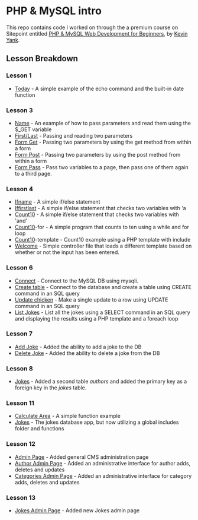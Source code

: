 # PHP & MySQL intro

This repo contains code I worked on through the a premium course on Sitepoint entitled [PHP & MySQL Web Development for Beginners][1], by [Kevin Yank][KY].

## Lesson Breakdown

### Lesson 1
* [Today][2] - A simple example of the echo command and the built-in date function

### Lesson 3
* [Name][3] - An example of how to pass parameters and read them using the $_GET variable
* [First/Last][4] - Passing and reading two parameters
* [Form Get][5] - Passing two parameters by using the get method from within a form
* [Form Post][6] - Passing two parameters by using the post method from within a form
* [Form Pass][7] - Pass two variables to a page, then pass one of them again to a third page.

### Lesson 4

* [Ifname][8] - A simple if/else statement
* [Iffirstlast][9] - A simple if/else statement that checks two variables with 'a
* [Count10][10] - A simple if/else statement that checks two variables with 'and'
* [Count10][11]-for - A simple program that counts to ten using a while and for loop
* [Count10][12]-template - Count10 example using a PHP template with include
* [Welcome][13] - Simple controller file that loads a different template based on whether or not the input has been entered.

### Lesson 6

* [Connect][14] - Connect to the MySQL DB using mysqli.
* [Create table][15] - Connect to the database and create a table using CREATE command in an SQL query
* [Update chicken][16] - Make a single update to a row using UPDATE command in an SQL query
* [List Jokes][17] - List all the jokes using a SELECT command in an SQL query and displaying the results using a PHP template and a foreach loop

### Lesson 7
* [Add Joke][18] - Added the ability to add a joke to the DB
* [Delete Joke][19] - Added the ability to delete a joke from the DB

### Lesson 8
* [Jokes][20] - Added a second table *authors* and added the primary key as a foreign key in the *jokes* table.

### Lesson 11
* [Calculate Area][21] - A simple function example
* [Jokes][22] - The jokes database app, but now utilizing a global includes folder and functions

### Lesson 12
* [Admin Page][23] - Added general CMS administration page
* [Author Admin Page][24] - Added an administrative interface for author adds, deletes and updates
* [Categories Admin Page][25] - Added an administrative interface for category adds, deletes and updates

### Lesson 13
* [Jokes Admin Page][26] - Added new Jokes admin page


[KY]: https://github.com/sentience
[1]: https://www.sitepoint.com/premium/courses/php-mysql-web-development-for-beginners-13
[2]: https://github.com/sdlambert/sitepoint-introphp/blob/master/lesson1/today.php
[3]: https://github.com/sdlambert/sitepoint-introphp/blob/master/lesson3/name.html
[4]: https://github.com/sdlambert/sitepoint-introphp/blob/master/lesson3/firstlast.html
[5]: https://github.com/sdlambert/sitepoint-introphp/blob/master/lesson3/formget.html
[6]: https://github.com/sdlambert/sitepoint-introphp/blob/master/lesson3/formpost.html
[7]: https://github.com/sdlambert/sitepoint-introphp/blob/master/lesson3/formpass.html
[8]: https://github.com/sdlambert/sitepoint-introphp/blob/master/lesson4/ifname.html
[9]: https://github.com/sdlambert/sitepoint-introphp/blob/master/lesson4/iffirstlast.html
[10]: https://github.com/sdlambert/sitepoint-introphp/blob/master/lesson4/count10.php
[11]: https://github.com/sdlambert/sitepoint-introphp/blob/master/lesson4/count10-for.php
[12]: https://github.com/sdlambert/sitepoint-introphp/blob/master/lesson4/count10
[13]: https://github.com/sdlambert/sitepoint-introphp/blob/master/lesson4/welcome
[14]: https://github.com/sdlambert/sitepoint-introphp/blob/master/lesson6/connect
[15]: https://github.com/sdlambert/sitepoint-introphp/blob/master/lesson6/createtable
[16]: https://github.com/sdlambert/sitepoint-introphp/blob/master/lesson6/updatechicken
[17]: https://github.com/sdlambert/sitepoint-introphp/blob/master/lesson6/listjokes
[18]: https://github.com/sdlambert/sitepoint-introphp/blob/master/lesson7/addjoke
[19]: https://github.com/sdlambert/sitepoint-introphp/blob/master/lesson7/deletejoke
[20]: https://github.com/sdlambert/sitepoint-introphp/blob/master/lesson8/jokes
[21]: https://github.com/sdlambert/sitepoint-introphp/blob/master/lesson11/calculate-area
[22]: https://github.com/sdlambert/sitepoint-introphp/blob/master/lesson11/jokes
[23]: https://github.com/sdlambert/sitepoint-introphp/blob/master/lesson12/admin/
[24]: https://github.com/sdlambert/sitepoint-introphp/blob/master/lesson12/admin/authors
[25]: https://github.com/sdlambert/sitepoint-introphp/blob/master/lesson12/admin/categories
[26]: https://github.com/sdlambert/sitepoint-introphp/blob/master/lesson13/admin/jokes